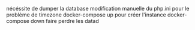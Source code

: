 nécéssite de dumper la database 
modification manuelle du php.ini pour le problème de timezone
docker-compose up pour créer l'instance
docker-compose down faire perdre les datad